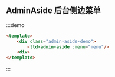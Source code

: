 <style>
.admin-aside-demo {
    padding: 10px;
    width: 200px;
}
</style>

<script>
export default {
    data() {
        return {
            menu: [
                {
                    icon: 'home',
                    index: '1',
                    name: '模板数据'
                },
                {
                    icon: 'home',
                    index: '2',
                    name: '标签管理'
                },
                {
                    icon: 'home',
                    index: '3',
                    name: '存证数据'
                },
            ]
        }
    }
}
</script>

## AdminAside 后台侧边菜单

:::demo

```html
<template>
    <div class="admin-aside-demo">
        <ttd-admin-aside :menu="menu"/>
    <div>
</template>
```
:::